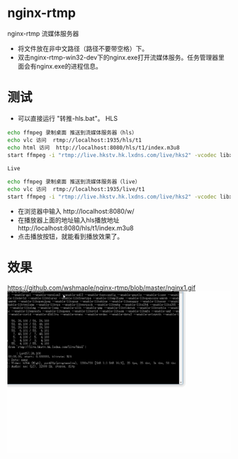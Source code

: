 # nginx-rtmp
nginx-rtmp 流媒体服务器
- 将文件放在非中文路径（路径不要带空格）下。
- 双击nginx-rtmp-win32-dev下的nginx.exe打开流媒体服务。任务管理器里面会有nginx.exe的进程信息。
# 测试
- 可以直接运行    "转推-hls.bat"。
    HLS
```Bash
echo ffmpeg 录制桌面 推送到流媒体服务器（hls） 
echo vlc 访问  rtmp://localhost:1935/hls/t1
echo html 访问  http://localhost:8080/hls/t1/index.m3u8
start ffmpeg -i "rtmp://live.hkstv.hk.lxdns.com/live/hks2" -vcodec libx264 -preset:v ultrafast -tune:v zerolatency -acodec copy -f flv "rtmp://localhost:1935/hls/t1"
```
    Live
```Bash
echo ffmpeg 录制桌面 推送到流媒体服务器（live） 
echo vlc 访问  rtmp://localhost:1935/live/t1
start ffmpeg -i "rtmp://live.hkstv.hk.lxdns.com/live/hks2" -vcodec libx264 -preset:v ultrafast -tune:v zerolatency -an -f flv "rtmp://localhost:1935/live/t1"
```
- 在浏览器中输入 http://localhost:8080/w/
- 在播放器上面的地址输入hls播放地址  http://localhost:8080/hls/t1/index.m3u8
- 点击播放按钮，就能看到播放效果了。
# 效果
https://github.com/wshmaple/nginx-rtmp/blob/master/nginx1.gif
![](https://github.com/wshmaple/nginx-rtmp/blob/master/nginx1.gif)
